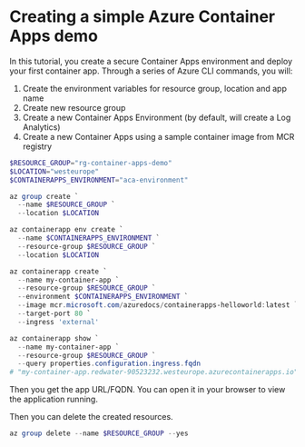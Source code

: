 # Creating a simple Azure Container Apps demo

In this tutorial, you create a secure Container Apps environment and deploy your first container app.
Through a series of Azure CLI commands, you will:
1. Create the environment variables for resource group, location and app name
2. Create new resource group
3. Create a new Container Apps Environment (by default, will create a Log Analytics)
4. Create a new Container Apps using a sample container image from MCR registry

```powershell
$RESOURCE_GROUP="rg-container-apps-demo"
$LOCATION="westeurope"
$CONTAINERAPPS_ENVIRONMENT="aca-environment"

az group create `
  --name $RESOURCE_GROUP `
  --location $LOCATION

az containerapp env create `
  --name $CONTAINERAPPS_ENVIRONMENT `
  --resource-group $RESOURCE_GROUP `
  --location $LOCATION

az containerapp create `
  --name my-container-app `
  --resource-group $RESOURCE_GROUP `
  --environment $CONTAINERAPPS_ENVIRONMENT `
  --image mcr.microsoft.com/azuredocs/containerapps-helloworld:latest `
  --target-port 80 `
  --ingress 'external'

az containerapp show `
  --name my-container-app `
  --resource-group $RESOURCE_GROUP `
  --query properties.configuration.ingress.fqdn
# "my-container-app.redwater-90523232.westeurope.azurecontainerapps.io"
```

Then you get the app URL/FQDN. You can open it in your browser to view the application running.

Then you can delete the created resources.

```powershell
az group delete --name $RESOURCE_GROUP --yes
```